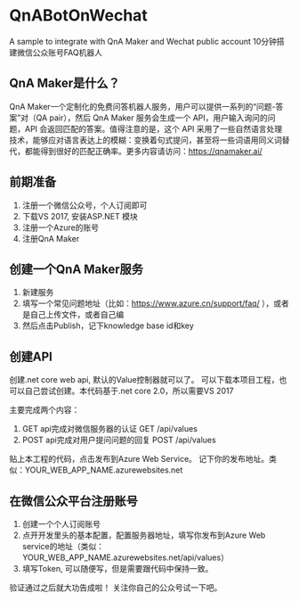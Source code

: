 # QnABotOnWechat
A sample to integrate with QnA Maker and Wechat public account 
10分钟搭建微信公众账号FAQ机器人

## QnA Maker是什么？

QnA Maker一个定制化的免费问答机器人服务，用户可以提供一系列的“问题-答案”对（QA pair），然后 QnA Maker 服务会生成一个 API，用户输入询问的问题，API 会返回匹配的答案。值得注意的是，这个 API 采用了一些自然语言处理技术，能够应对语言表达上的模糊：变换着句式提问，甚至将一些词语用同义词替代，都能得到很好的匹配正确率。更多内容请访问：https://qnamaker.ai/

## 前期准备

1. 注册一个微信公众号，个人订阅即可
2. 下载VS 2017, 安装ASP.NET 模块
3. 注册一个Azure的账号
4. 注册QnA Maker

## 创建一个QnA Maker服务

1. 新建服务
2. 填写一个常见问题地址（比如：https://www.azure.cn/support/faq/ ），或者是自己上传文件，或者自己编
3. 然后点击Publish，记下knowledge base id和key

## 创建API

创建.net core web api, 默认的Value控制器就可以了。
可以下载本项目工程，也可以自己尝试创建。本代码基于.net core 2.0，所以需要VS 2017

主要完成两个内容：
1. GET api完成对微信服务器的认证   GET /api/values
2. POST api完成对用户提问问题的回复 POST /api/values

贴上本工程的代码，点击发布到Azure Web Service。
记下你的发布地址。类似：YOUR_WEB_APP_NAME.azurewebsites.net

## 在微信公众平台注册账号

1. 创建一个个人订阅账号
2. 点开开发里头的基本配置，配置服务器地址，填写你发布到Azure Web service的地址（类似：YOUR_WEB_APP_NAME.azurewebsites.net/api/values）
3. 填写Token, 可以随便写，但是需要跟代码中保持一致。

验证通过之后就大功告成啦！ 关注你自己的公众号试一下吧。
